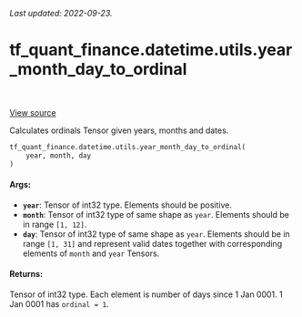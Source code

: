 <!--
This file is generated by a tool. Do not edit directly.
For open-source contributions the docs will be updated automatically.
-->

*Last updated: 2022-09-23.*

<div itemscope itemtype="http://developers.google.com/ReferenceObject">
<meta itemprop="name" content="tf_quant_finance.datetime.utils.year_month_day_to_ordinal" />
<meta itemprop="path" content="Stable" />
</div>

# tf_quant_finance.datetime.utils.year_month_day_to_ordinal

<!-- Insert buttons and diff -->

<table class="tfo-notebook-buttons tfo-api" align="left">
</table>

<a target="_blank" href="https://github.com/google/tf-quant-finance/blob/master/tf_quant_finance/datetime/date_utils.py">View source</a>



Calculates ordinals Tensor given years, months and dates.

```python
tf_quant_finance.datetime.utils.year_month_day_to_ordinal(
    year, month, day
)
```



<!-- Placeholder for "Used in" -->


#### Args:


* <b>`year`</b>: Tensor of int32 type. Elements should be positive.
* <b>`month`</b>: Tensor of int32 type of same shape as `year`. Elements should be in
  range `[1, 12]`.
* <b>`day`</b>: Tensor of int32 type of same shape as `year`. Elements should be in
  range `[1, 31]` and represent valid dates together with corresponding
  elements of `month` and `year` Tensors.


#### Returns:

Tensor of int32 type. Each element is number of days since 1 Jan 0001. 1 Jan
0001 has `ordinal = 1`.
